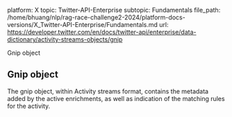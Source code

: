 platform: X
topic: Twitter-API-Enterprise
subtopic: Fundamentals
file_path: /home/bhuang/nlp/rag-race-challenge2-2024/platform-docs-versions/X_Twitter-API-Enterprise/Fundamentals.md
url: https://developer.twitter.com/en/docs/twitter-api/enterprise/data-dictionary/activity-streams-objects/gnip

Gnip object

## Gnip object

The gnip object, within Activity streams format, contains the metadata added by the active enrichments, as well as indication of the matching rules for the activity.